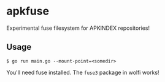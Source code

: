 # apkfuse

Experimental fuse filesystem for APKINDEX repositories!

## Usage

`$ go run main.go --mount-point=<somedir>`

You'll need fuse installed. The `fuse3` package in wolfi works!

